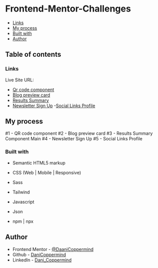 # Frontend-Mentor-Challenges

- [Links](#links)
- [My process](#my-process)
- [Built with](#built-with)
- [Author](#author)

## Table of contents

### Links

Live Site URL:

- [Qr code component](https://phenomenal-smakager-6d6b9d.netlify.app)
- [Blog preview card](https://imaginative-gelato-5597e0.netlify.app)
- [Results Summary](https://prismatic-smakager-ffe1ff.netlify.app)
- [Newsletter Sign Up](https://frolicking-basbousa-5e9a27.netlify.app)
-[Social Links Profile](https://sage-yeot-fe0741.netlify.app/)


## My process

#1 - QR code component
#2 - Blog preview card
#3 - Results Summary Component Main 
#4 - Newsletter Sign Up
#5 - Social Links Profile

### Built with

- Semantic HTML5 markup

- CSS (Web | Mobile | Responsive)
- Sass
- Tailwind

- Javascript
- Json

- npm | npx 

## Author

- Frontend Mentor - [@DaaniCoppermind](https://www.frontendmentor.io/profile/DaniCoppermind)
- Github - [DaniCoppermind](https://github.com/DaniCoppermind)
- LinkedIn - [Dani_Coppermind](https://www.linkedin.com/in/coppermindev/)

